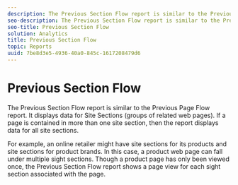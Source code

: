 ```yaml
---
description: The Previous Section Flow report is similar to the Previous Page Flow report. It displays data for Site Sections (groups of related web pages). If a page is contained in more than one site section, then the report displays data for all site sections.
seo-description: The Previous Section Flow report is similar to the Previous Page Flow report. It displays data for Site Sections (groups of related web pages). If a page is contained in more than one site section, then the report displays data for all site sections.
seo-title: Previous Section Flow
solution: Analytics
title: Previous Section Flow
topic: Reports
uuid: 7be8d3e5-4936-40a0-845c-1617208479d6
---
```


# Previous Section Flow

The Previous Section Flow report is similar to the Previous Page Flow report. It displays data for Site Sections (groups of related web pages). If a page is contained in more than one site section, then the report displays data for all site sections.

 For example, an online retailer might have site sections for its products and site sections for product brands. In this case, a product web page can fall under multiple sight sections. Though a product page has only been viewed once, the Previous Section Flow report shows a page view for each sight section associated with the page. 
